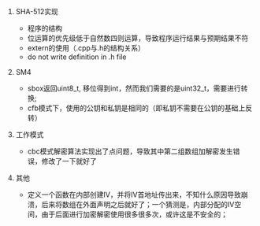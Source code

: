 1. SHA-512实现
	- 程序的结构
	- 位运算的优先级低于自然数四则运算，导致程序运行结果与预期结果不符
	- extern的使用（.cpp与.h的结构关系）
	- do not write definition in .h file
    
2. SM4
	- sbox返回uint8_t, 移位得到int，然而我们需要的是uint32_t，需要进行转换;
	- cfb模式下，使用的公钥和私钥是相同的（即私钥不需要在公钥的基础上反转）
	
3. 工作模式
	- cbc模式解密算法实现出了点问题，导致其中第二组数组加解密发生错误，修改了一下就好了
	
4. 其他
	- 定义一个函数在内部创建IV，并将IV首地址传出来，不知什么原因导致崩溃，后来将数组在外面声明之后就好了；一个猜测是，内部分配的IV空间，由于后面进行加密解密使用很多很多次，或许这是不安全的；